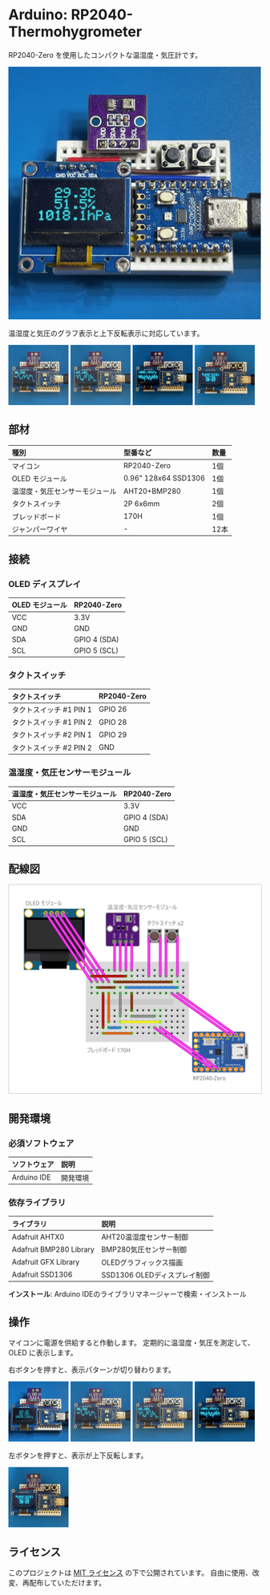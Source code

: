 # Arduino: RP2040-Thermohygrometer

RP2040-Zero を使用したコンパクトな温湿度・気圧計です。

<img src="./images/overview.jpg" alt="全体図" width="640" />

温湿度と気圧のグラフ表示と上下反転表示に対応しています。

<div>
<img src="./images/pattern2.jpg" alt="温度" width="120" />
<img src="./images/pattern3.jpg" alt="湿度" width="120"  />
<img src="./images/pattern4.jpg" alt="気圧" width="120"  />
<img src="./images/pattern5.jpg" alt="上下反転" width="120" />
</div>

## 部材

| 種別 | 型番など | 数量 |
|:-----|:---------|:-----|
| マイコン | RP2040-Zero | 1個 |
| OLED モジュール | 0.96" 128x64 SSD1306 | 1個 |
| 温湿度・気圧センサーモジュール | AHT20+BMP280 | 1個 |
| タクトスイッチ | 2P 6x6mm | 2個 |
| ブレッドボード | 170H | 1個 |
| ジャンパーワイヤ | - | 12本 |

## 接続

### OLED ディスプレイ

| OLED モジュール | RP2040-Zero |
|:---|:---|
| VCC | 3.3V |
| GND | GND |
| SDA | GPIO 4 (SDA) |
| SCL | GPIO 5 (SCL) |

### タクトスイッチ

| タクトスイッチ | RP2040-Zero |
|:--------|:------------------|
| タクトスイッチ #1 PIN 1 | GPIO 26 |
| タクトスイッチ #1 PIN 2 | GPIO 28 |
| タクトスイッチ #2 PIN 1 | GPIO 29 |
| タクトスイッチ #2 PIN 2 | GND |

### 温湿度・気圧センサーモジュール

| 温湿度・気圧センサーモジュール | RP2040-Zero |
|:---|:---|
| VCC | 3.3V |
| SDA | GPIO 4 (SDA) |
| GND | GND |
| SCL | GPIO 5 (SCL) |

## 配線図

<img src="./images/wiring.png" alt="配線図" style="border: 1px solid #ccc;" />

## 開発環境

### 必須ソフトウェア

| ソフトウェア | 説明 |
|:-----------|:-----|
| Arduino IDE | 開発環境 |

### 依存ライブラリ

| ライブラリ | 説明 |
|:-----------|:-----|
| Adafruit AHTX0 | AHT20温湿度センサー制御 |
| Adafruit BMP280 Library | BMP280気圧センサー制御 |
| Adafruit GFX Library | OLEDグラフィックス描画 |
| Adafruit SSD1306 | SSD1306 OLEDディスプレイ制御 |

**インストール**: Arduino IDEのライブラリマネージャーで検索・インストール

## 操作

マイコンに電源を供給すると作動します。
定期的に温湿度・気圧を測定して、OLED に表示します。

右ボタンを押すと、表示パターンが切り替わります。

<img src="./images/pattern1.jpg" alt="テキスト" width="120" />
<img src="./images/pattern2.jpg" alt="温度" width="120" />
<img src="./images/pattern3.jpg" alt="湿度" width="120"  />
<img src="./images/pattern4.jpg" alt="気圧" width="120"  />

左ボタンを押すと、表示が上下反転します。

<img src="./images/pattern5.jpg" alt="上下反転" width="120"  />

## ライセンス

このプロジェクトは [MIT ライセンス](./LICENSE) の下で公開されています。
自由に使用、改変、再配布していただけます。
